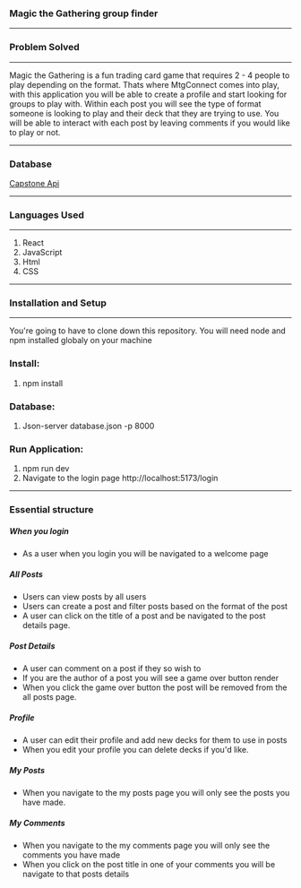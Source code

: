 ### Magic the Gathering group finder

---

### Problem Solved

---

Magic the Gathering is a fun trading card game that requires 2 - 4 people to play depending on the format.
Thats where MtgConnect comes into play, with this application you will be able to create a profile and start looking for groups to play with.
Within each post you will see the type of format someone is looking to play and their deck that they are trying to use.
You will be able to interact with each post by leaving comments if you would like to play or not.

---

### Database

[Capstone Api](https://github.com/ccote95/Capstone-api) 

---

### Languages Used
---
1. React
2. JavaScript
3. Html
4. CSS

---

### Installation and Setup

---

You're going to have to clone down this repository. You will need node and npm installed globaly on your machine

### Install:
1. npm install

### Database:
1. Json-server database.json -p 8000

### Run Application:
1. npm run dev
2. Navigate to the login page
http://localhost:5173/login


---

### Essential structure

##### When you login
- As a user when you login you will be navigated to a welcome page

##### All Posts
- Users can view posts by all users
- Users can create a post and filter posts based on the format of the post
- A user can click on the title of a post and be navigated to the post details page.


##### Post Details
- A user can comment on a post if they so wish to
- If you are the author of a post you will see a game over button render
- When you click the game over button the post will be removed from the all posts page.


##### Profile
- A user can edit their profile and add new decks for them to use in posts
- When you edit your profile you can delete decks if you'd like.

##### My Posts
- When you navigate to the my posts page you will only see the posts you have made.


##### My Comments
- When you navigate to the my comments page you will only see the comments you have made
- When you click on the post title in one of your comments you will be navigate to that posts details

